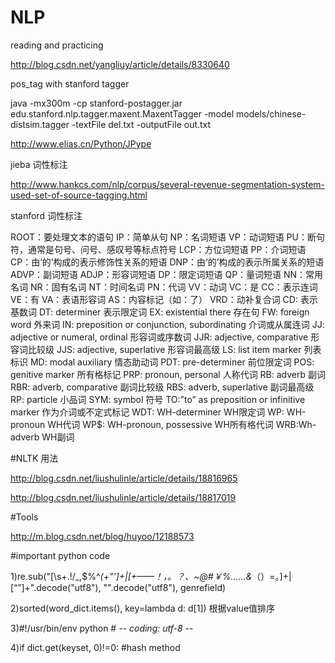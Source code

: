 # NLP

reading and practicing

http://blog.csdn.net/yangliuy/article/details/8330640

pos_tag with stanford tagger

java -mx300m -cp stanford-postagger.jar edu.stanford.nlp.tagger.maxent.MaxentTagger -model models/chinese-distsim.tagger -textFile del.txt -outputFile out.txt

http://www.elias.cn/Python/JPype

jieba 词性标注

http://www.hankcs.com/nlp/corpus/several-revenue-segmentation-system-used-set-of-source-tagging.html

stanford 词性标注

ROOT：要处理文本的语句
IP：简单从句
NP：名词短语
VP：动词短语
PU：断句符，通常是句号、问号、感叹号等标点符号
LCP：方位词短语
PP：介词短语
CP：由‘的’构成的表示修饰性关系的短语
DNP：由‘的’构成的表示所属关系的短语
ADVP：副词短语
ADJP：形容词短语
DP：限定词短语
QP：量词短语
NN：常用名词
NR：固有名词
NT：时间名词
PN：代词
VV：动词
VC：是
CC：表示连词
VE：有
VA：表语形容词
AS：内容标记（如：了）
VRD：动补复合词
CD: 表示基数词
DT: determiner 表示限定词
EX: existential there 存在句
FW: foreign word 外来词
IN: preposition or conjunction, subordinating 介词或从属连词
JJ: adjective or numeral, ordinal 形容词或序数词
JJR: adjective, comparative 形容词比较级
JJS: adjective, superlative 形容词最高级
LS: list item marker 列表标识
MD: modal auxiliary 情态助动词
PDT: pre-determiner 前位限定词
POS: genitive marker 所有格标记
PRP: pronoun, personal 人称代词
RB: adverb 副词
RBR: adverb, comparative 副词比较级
RBS: adverb, superlative 副词最高级
RP: particle 小品词 
SYM: symbol 符号
TO:”to” as preposition or infinitive marker 作为介词或不定式标记 
WDT: WH-determiner WH限定词
WP: WH-pronoun WH代词
WP$: WH-pronoun, possessive WH所有格代词
WRB:Wh-adverb WH副词

#NLTK 用法

http://blog.csdn.net/liushulinle/article/details/18816965

http://blog.csdn.net/liushulinle/article/details/18817019

#Tools

http://m.blog.csdn.net/blog/huyoo/12188573


#important python code

1)re.sub("[\s+\.\!\/_,$%^*(+\"\']+|[+——！，。？、~@#￥%……&*（）=。]+|[“”]+".decode("utf8"), "".decode("utf8"), genrefield) 

2)sorted(word_dict.items(), key=lambda d: d[1]) 根据value值排序

3)#!/usr/bin/env python # -*- coding: utf-8 -*-

4)if dict.get(keyset, 0)!=0: #hash method
